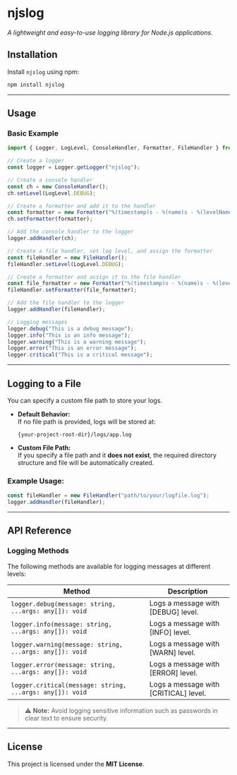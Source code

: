 # njslog

*A lightweight and easy-to-use logging library for Node.js applications.*

## Installation

Install `njslog` using npm:

```sh
npm install njslog
```

----

## Usage

### Basic Example

```typescript
import { Logger, LogLevel, ConsoleHandler, Formatter, FileHandler } from 'njslog';
```

```typescript
// Create a logger
const logger = Logger.getLogger("njslog");
```

```typescript
// Create a console handler
const ch = new ConsoleHandler();
ch.setLevel(LogLevel.DEBUG);

// Create a formatter and add it to the handler
const formatter = new Formatter("%(timestamp)s - %(name)s - %(levelName)s - %(message)s");
ch.setFormatter(formatter);

// Add the console handler to the logger
logger.addHandler(ch);
```


```typescript
// Create a file handler, set log level, and assign the formatter
const fileHandler = new FileHandler();
fileHandler.setLevel(LogLevel.DEBUG);

// Create a formatter and assign it to the file handler
const file_formatter = new Formatter("%(timestamp)s - %(name)s - %(levelName)s - %(message)s");
fileHandler.setFormatter(file_formatter);

// Add the file handler to the logger
logger.addHandler(fileHandler);
```

```typescript
// Logging messages
logger.debug("This is a debug message");
logger.info("This is an info message");
logger.warning("This is a warning message");
logger.error("This is an error message");
logger.critical("This is a critical message");
```

---

## Logging to a File

You can specify a custom file path to store your logs.

- **Default Behavior:**  
  If no file path is provided, logs will be stored at:
  ```
  {your-project-root-dir}/logs/app.log
  ```
  
- **Custom File Path:**  
  If you specify a file path and it **does not exist**, the required directory structure and file will be automatically created.

### Example Usage:
```js
const fileHandler = new FileHandler("path/to/your/logfile.log");
logger.addHandler(fileHandler);
```

---

## API Reference

### Logging Methods

The following methods are available for logging messages at different levels:

| Method | Description |
|--------|------------|
| `logger.debug(message: string, ...args: any[]): void` | Logs a message with [DEBUG] level. |
| `logger.info(message: string, ...args: any[]): void` | Logs a message with [INFO] level. |
| `logger.warning(message: string, ...args: any[]): void` | Logs a message with [WARN] level. |
| `logger.error(message: string, ...args: any[]): void` | Logs a message with [ERROR] level. |
| `logger.critical(message: string, ...args: any[]): void` | Logs a message with [CRITICAL] level. |

> ⚠️ **Note:** Avoid logging sensitive information such as passwords in clear text to ensure security.

---

## License

This project is licensed under the **MIT License**.

